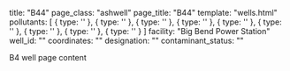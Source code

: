 title: "B44"
page_class: "ashwell"
page_title: "B44"
template: "wells.html"
pollutants: [
  {
    type: ''
  },
  {
    type: ''
  },
  {
    type: ''
  },
  {
    type: ''
  },
  {
    type: ''
  },
  {
    type: ''
  },
  {
    type: ''
  },
  {
    type: ''
  },
  {
    type: ''
  }
]
facility: "Big Bend Power Station"
well_id: ""
coordinates: ""
designation: ""
contaminant_status: ""

B4 well page content